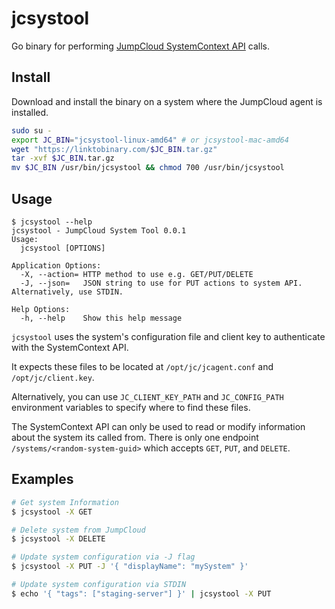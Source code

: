 # jcsystool

Go binary for performing [JumpCloud SystemContext API](1) calls.

## Install

Download and install the binary on a system where the JumpCloud agent is installed.

```bash
sudo su -
export JC_BIN="jcsystool-linux-amd64" # or jcsystool-mac-amd64
wget "https://linktobinary.com/$JC_BIN.tar.gz"
tar -xvf $JC_BIN.tar.gz
mv $JC_BIN /usr/bin/jcsystool && chmod 700 /usr/bin/jcsystool
```

## Usage

```
$ jcsystool --help
jcsystool - JumpCloud System Tool 0.0.1
Usage:
  jcsystool [OPTIONS]

Application Options:
  -X, --action= HTTP method to use e.g. GET/PUT/DELETE
  -J, --json=   JSON string to use for PUT actions to system API. Alternatively, use STDIN.

Help Options:
  -h, --help    Show this help message
```

`jcsystool` uses the system's configuration file and client key to authenticate with the SystemContext API.

It expects these files to be located at `/opt/jc/jcagent.conf` and `/opt/jc/client.key`.

Alternatively, you can use `JC_CLIENT_KEY_PATH` and `JC_CONFIG_PATH` environment variables to specify where
to find these files.

The SystemContext API can only be used to read or modify information about the system its called from.
There is only one endpoint `/systems/<random-system-guid>` which accepts `GET`, `PUT`, and `DELETE`.

## Examples

```bash
# Get system Information
$ jcsystool -X GET

# Delete system from JumpCloud
$ jcsystool -X DELETE

# Update system configuration via -J flag
$ jcsystool -X PUT -J '{ "displayName": "mySystem" }'

# Update system configuration via STDIN
$ echo '{ "tags": ["staging-server"] }' | jcsystool -X PUT
```

[1]: https://github.com/TheJumpCloud/SystemContextAPI

